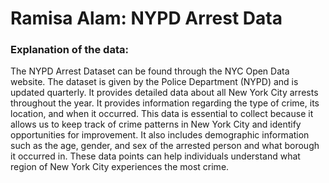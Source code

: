 # Ramisa Alam: NYPD Arrest Data

### Explanation of the data:
The NYPD Arrest Dataset can be found through the NYC Open Data website. The dataset is given by the Police Department (NYPD) and is updated quarterly. It provides detailed data about all New York City arrests throughout the year. It provides information regarding the type of crime, its location, and when it occurred. This data is essential to collect because it allows us to keep track of crime patterns in New York City and identify opportunities for improvement. It also includes demographic information such as the age, gender, and sex of the arrested person and what borough it occurred in. These data points can help individuals understand what region of New York City experiences the most crime. 
